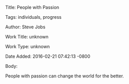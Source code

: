 Title:  People with Passion

Tags:   individuals, progress

Author: Steve Jobs

Work Title: unknown

Work Type: unknown

Date Added: 2016-02-21 07:42:13 -0800

Body: 

People with passion can change the world for the better. 

